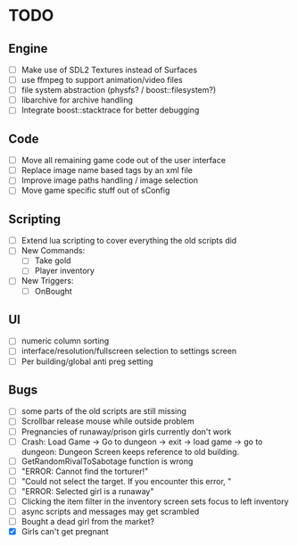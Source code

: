 # TODO
## Engine
* [ ] Make use of SDL2 Textures instead of Surfaces
* [ ] use ffmpeg to support animation/video files
* [ ] file system abstraction (physfs? / boost::filesystem?)
* [ ] libarchive for archive handling
* [ ] Integrate boost::stacktrace for better debugging

## Code
* [ ] Move all remaining game code out of the user interface
* [ ] Replace image name based tags by an xml file
* [ ] Improve image paths handling / image selection
* [ ] Move game specific stuff out of sConfig

## Scripting
* [ ] Extend lua scripting to cover everything the old scripts did
* [ ] New Commands:
  - [ ] Take gold
  - [ ] Player inventory
* [ ] New Triggers:
  - [ ] OnBought

## UI
* [ ] numeric column sorting
* [ ] interface/resolution/fullscreen selection to settings screen
* [ ] Per building/global anti preg setting

## Bugs
* [ ] some parts of the old scripts are still missing
* [ ] Scrollbar release mouse while outside problem
* [ ] Pregnancies of runaway/prison girls currently don't work
* [ ] Crash: Load Game -> Go to dungeon -> exit -> load game -> go to dungeon: Dungeon Screen keeps reference to old
        building.
* [ ] GetRandomRivalToSabotage function is wrong
* [ ] "ERROR: Cannot find the torturer!"
* [ ] "Could not select the target. If you encounter this error, "
* [ ] "ERROR: Selected girl is a runaway"
* [ ] Clicking the item filter in the inventory screen sets focus to left inventory
* [ ] async scripts and messages may get scrambled
* [ ] Bought a dead girl from the market?
* [x] Girls can't get pregnant 
